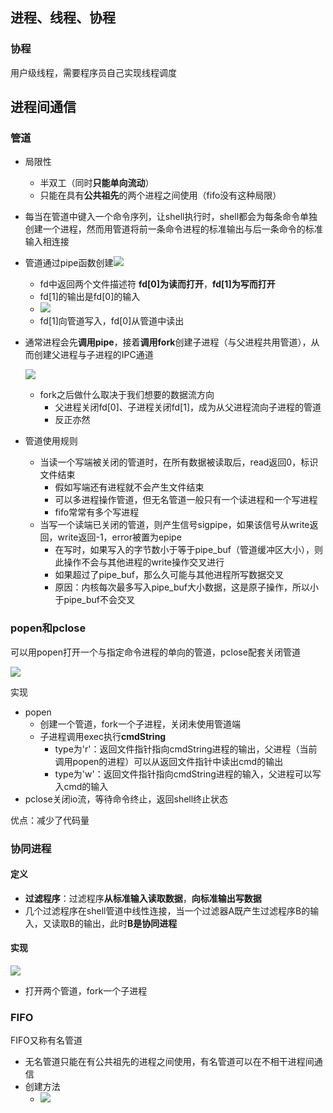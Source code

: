 ## 进程、线程、协程

### 协程

用户级线程，需要程序员自己实现线程调度

## 进程间通信

### 管道

- 局限性
  - 半双工（同时**只能单向流动**）
  - 只能在具有**公共祖先**的两个进程之间使用（fifo没有这种局限）

- 每当在管道中键入一个命令序列，让shell执行时，shell都会为每条命令单独创建一个进程，然而用管道将前一条命令进程的标准输出与后一条命令的标准输入相连接

- 管道通过pipe函数创建![](../pic/pipe.png)

  - fd中返回两个文件描述符 **fd[0]为读而打开**，**fd[1]为写而打开**
  - fd[1]的输出是fd[0]的输入
  - ![](../pic/pipe1.png)
  - fd[1]向管道写入，fd[0]从管道中读出

- 通常进程会先**调用pipe**，接着**调用fork**创建子进程（与父进程共用管道），从而创建父进程与子进程的IPC通道

   ![](../pic/pipe2.png)

  - fork之后做什么取决于我们想要的数据流方向
    - 父进程关闭fd[0]、子进程关闭fd[1]，成为从父进程流向子进程的管道
    - 反正亦然

- 管道使用规则

  - 当读一个写端被关闭的管道时，在所有数据被读取后，read返回0，标识文件结束
    - 假如写端还有进程就不会产生文件结束
    - 可以多进程操作管道，但无名管道一般只有一个读进程和一个写进程
    - fifo常常有多个写进程
  - 当写一个读端已关闭的管道，则产生信号sigpipe，如果该信号从write返回，write返回-1，error被置为epipe
    - 在写时，如果写入的字节数小于等于pipe_buf（管道缓冲区大小），则此操作不会与其他进程的write操作交叉进行
    - 如果超过了pipe_buf，那么久可能与其他进程所写数据交叉
    - 原因：内核每次最多写入pipe_buf大小数据，这是原子操作，所以小于pipe_buf不会交叉

### popen和pclose

可以用popen打开一个与指定命令进程的单向的管道，pclose配套关闭管道

![](../pic/popen和pclose.png)

实现

- popen
  - 创建一个管道，fork一个子进程，关闭未使用管道端
  - 子进程调用exec执行**cmdString**
    - type为'r'：返回文件指针指向cmdString进程的输出，父进程（当前调用popen的进程）可以从返回文件指针中读出cmd的输出
    - type为'w'：返回文件指针指向cmdString进程的输入，父进程可以写入cmd的输入
- pclose关闭io流，等待命令终止，返回shell终止状态

优点：减少了代码量

### 协同进程

#### 定义

- **过滤程序**：过滤程序**从标准输入读取数据**，**向标准输出写数据**
- 几个过滤程序在shell管道中线性连接，当一个过滤器A既产生过滤程序B的输入，又读取B的输出，此时**B是协同进程**

#### 实现

![](../pic/协同进程.png)

- 打开两个管道，fork一个子进程

### FIFO

FIFO又称有名管道

- 无名管道只能在有公共祖先的进程之间使用，有名管道可以在不相干进程间通信
- 创建方法
  - ![](../pic/fifo.png)

